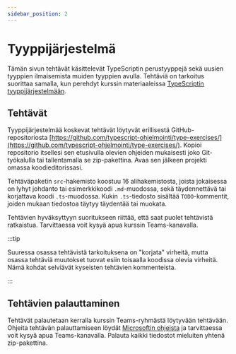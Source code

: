 ```yaml
---
sidebar_position: 2
---
```


# Tyyppijärjestelmä

Tämän sivun tehtävät käsittelevät TypeScriptin perustyyppejä sekä uusien tyyppien ilmaisemista muiden tyyppien avulla. Tehtäviä on tarkoitus suorittaa samalla, kun perehdyt kurssin materiaaleissa [TypeScriptin tyyppijärjestelmään](../tyypit/01-tyyppijarjestelma.md).


## Tehtävät

Tyyppijärjestelmää koskevat tehtävät löytyvät erillisestä GitHub-repositoriosta [https://github.com/typescript-ohjelmointi/type-exercises/](https://github.com/typescript-ohjelmointi/type-exercises/). Kopioi repositorio itsellesi sen etusivulla olevien ohjeiden mukaisesti joko Git-työkalulla tai tallentamalla se zip-pakettina. Avaa sen jälkeen projekti omassa koodieditorissasi.

Tehtäväpaketin `src`-hakemisto koostuu 16 alihakemistosta, joista jokaisessa on lyhyt johdanto tai esimerkkikoodi `.md`-muodossa, sekä täydennettävä tai korjattava koodi `.ts`-muodossa. Kukin `.ts`-tiedosto sisältää `TODO`-kommentit, joiden mukaan tiedostoa täytyy täydentää tai muokata.

Tehtävien hyväksyttyyn suoritukseen riittää, että saat puolet tehtävistä ratkaistua. Tarvittaessa voit kysyä apua kurssin Teams-kanavalla.

:::tip

Suuressa osassa tehtävistä tarkoituksena on "korjata" virheitä, mutta osassa tehtäviä muutokset tuovat esiin toisaalla koodissa olevia virheitä. Nämä kohdat selviävät kyseisten tehtävien kommenteista.

:::

## Tehtävien palauttaminen

Tehtävät palautetaan kerralla kurssin Teams-ryhmästä löytyvään tehtävään. Ohjeita tehtävän palauttamiseen löydät [Microsoftin ohjeista](https://support.microsoft.com/en-au/topic/turn-in-an-assignment-in-microsoft-teams-e25f383a-b747-4a0b-b6d5-a2845a52092b) ja tarvittaessa voit kysyä apua Teams-kanavalla. Palauta kaikki tiedostot mieluiten yhtenä zip-pakettina.



